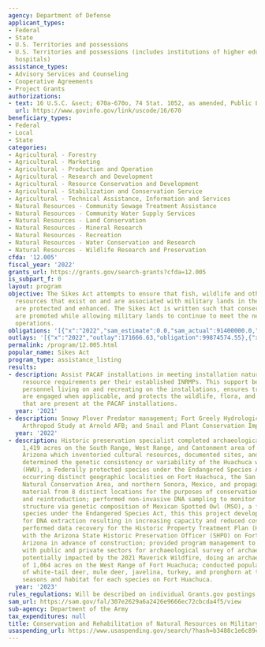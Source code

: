 ```yaml
---
agency: Department of Defense
applicant_types:
- Federal
- State
- U.S. Territories and possessions
- U.S. Territories and possessions (includes institutions of higher education and
  hospitals)
assistance_types:
- Advisory Services and Counseling
- Cooperative Agreements
- Project Grants
authorizations:
- text: 16 U.S.C. &sect; 670a-670o, 74 Stat. 1052, as amended, Public Law 86-797.
  url: https://www.govinfo.gov/link/uscode/16/670
beneficiary_types:
- Federal
- Local
- State
categories:
- Agricultural - Forestry
- Agricultural - Marketing
- Agricultural - Production and Operation
- Agricultural - Research and Development
- Agricultural - Resource Conservation and Development
- Agricultural - Stabilization and Conservation Service
- Agricultural - Technical Assistance, Information and Services
- Natural Resources - Community Sewage Treatment Assistance
- Natural Resources - Community Water Supply Services
- Natural Resources - Land Conservation
- Natural Resources - Mineral Research
- Natural Resources - Recreation
- Natural Resources - Water Conservation and Research
- Natural Resources - Wildlife Research and Preservation
cfda: '12.005'
fiscal_year: '2022'
grants_url: https://grants.gov/search-grants?cfda=12.005
is_subpart_f: 0
layout: program
objective: The Sikes Act attempts to ensure that fish, wildlife and other natural
  resources that exist on and are associated with military lands in the United States
  are protected and enhanced. The Sikes Act is written such that conservation activities
  are promoted while allowing military lands to continue to meet the needs of military
  operations.
obligations: '[{"x":"2022","sam_estimate":0.0,"sam_actual":91400000.0,"usa_spending_actual":106568950.39},{"x":"2023","sam_estimate":1919000.0,"sam_actual":0.0,"usa_spending_actual":132978026.8},{"x":"2024","sam_estimate":1919000.0,"sam_actual":0.0,"usa_spending_actual":128459935.94}]'
outlays: '[{"x":"2022","outlay":171666.63,"obligation":99874574.55},{"x":"2023","outlay":0.0,"obligation":64988348.88},{"x":"2024","outlay":0.0,"obligation":51482814.87}]'
permalink: /program/12.005.html
popular_name: Sikes Act
program_type: assistance_listing
results:
- description: Assist PACAF installations in meeting installation natural and cultural
    resource requirements per their established INRMPs. This support benefits the
    personnel living on and recreating on the installations, ensures tribal partners
    are engaged when applicable, and protects the wildlife, flora, and cultural sites
    that are present at the PACAF installations.
  year: '2021'
- description: Snowy Plover Predator management; Fort Greely Hydrological Analysis;
    Arthropod Study at Arnold AFB; and Snail and Plant Conservation Implementation
  year: '2022'
- description: Historic preservation specialist completed archaeological survey of
    1,419 acres on the South Range, West Range, and Cantonment area of Fort Huachuca,
    Arizona which inventoried cultural resources, documented sites, and isolated artifacts;
    determined the genetic consistency or variability of the Huachuca water umbel
    (HWU), a Federally protected species under the Endangered Species Act, in 10 naturally
    occurring distinct geographic localities on Fort Huachuca, the San Pedro Riparian
    Natural Conservation Area, and northern Sonora, Mexico, and propagation of HWU
    material from 8 distinct locations for the purposes of conservation, restoration,
    and reintroduction; performed non-invasive DNA sampling to monitor population
    structure via genetic composition of Mexican Spotted Owl (MSO), a federally protected
    species under the Endangered Species Act, this this project developed new methods
    for DNA extraction resulting in increasing capacity and reduced cost per sample;
    performed data recovery for the Historic Property Treatment Plan (HPTP) in consultation
    with the Arizona State Historic Preservation Officer (SHPO) on Fort Huachuca,
    Arizona in advance of construction; provided program management to support partnerships
    with public and private sectors for archaeological survey of archaeological sites
    potentially impacted by the 2021 Maverick Wildfire, doing an archaeological survey
    of 1,064 acres on the West Range of Fort Huachuca; conducted population surveys
    of white-tail deer, mule deer, javelina, turkey, and pronghorn at the appropriate
    seasons and habitat for each species on Fort Huachuca.
  year: '2023'
rules_regulations: Will be described on individual Grants.gov postings
sam_url: https://sam.gov/fal/307e2629a6a2426e9666ec72cbcda4f5/view
sub-agency: Department of the Army
tax_expenditures: null
title: Conservation and Rehabilitation of Natural Resources on Military Installations
usaspending_url: https://www.usaspending.gov/search/?hash=b3488c1e6c89c3a3dd68f943f667b801
---
```

